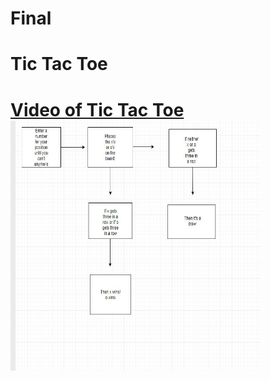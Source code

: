 # Final
<h1> Tic Tac Toe<h1>
  
  
 <h1> <a href =" <a href ="https://youtu.be/zTnOtEq0Cq4"My Video is here">Video of Tic Tac Toe</a>
  
<img src="FlowChart.JPG" height = "400" width ="400">
